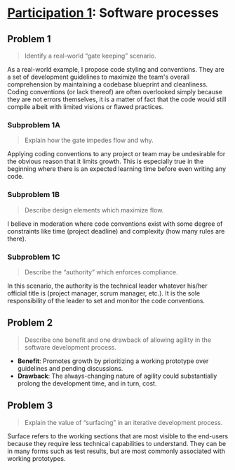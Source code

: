 # [Participation 1](https://github.com/hendraanggrian/IIT-CS487/blob/assets/lec2.pdf): Software processes

## Problem 1

> Identify a real-world “gate keeping” scenario.

As a real-world example, I propose code styling and conventions. They are a set
of development guidelines to maximize the team's overall comprehension by
maintaining a codebase blueprint and cleanliness. Coding conventions (or lack
thereof) are often overlooked simply because they are not errors themselves, it
is a matter of fact that the code would still compile albeit with limited
visions or flawed practices.

### Subproblem 1A

> Explain how the gate impedes flow and why.

Applying coding conventions to any project or team may be undesirable for the
obvious reason that it limits growth. This is especially true in the beginning
where there is an expected learning time before even writing any code.

### Subproblem 1B

> Describe design elements which maximize flow.

I believe in moderation where code conventions exist with some degree of
constraints like time (project deadline) and complexity (how many rules are
there).

### Subproblem 1C

> Describe the “authority” which enforces compliance.

In this scenario, the authority is the technical leader whatever his/her
official title is (project manager, scrum manager, etc.). It is the sole
responsibility of the leader to set and monitor the code conventions.

## Problem 2

> Describe one benefit and one drawback of allowing agility in the software
  development process.

- **Benefit**: Promotes growth by prioritizing a working prototype over
  guidelines and pending discussions.
- **Drawback**: The always-changing nature of agility could substantially
  prolong the development time, and in turn, cost.

## Problem 3

> Explain the value of “surfacing” in an iterative development process.

Surface refers to the working sections that are most visible to the end-users
because they require less technical capabilities to understand. They can be in
many forms such as test results, but are most commonly associated with working
prototypes.
